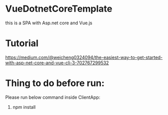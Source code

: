 # VueDotnetCoreTemplate
this is a SPA with Asp.net core and Vue.js

# Tutorial
https://medium.com/@weicheng0324094/the-easiest-way-to-get-started-with-asp-net-core-and-vue-cli-3-702767299532

# Thing to do before run:
Please run below command inside ClientApp:
1. npm install
